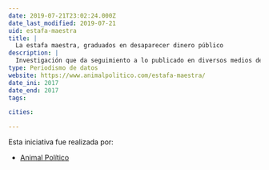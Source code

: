 ```yaml
---
date: 2019-07-21T23:02:24.000Z
date_last_modified: 2019-07-21
uid: estafa-maestra
title: |
  La estafa maestra, graduados en desaparecer dinero público
description: |
  Investigación que da seguimiento a lo publicado en diversos medios de comunicación sobre las irregularidades detectadas por la Auditoriá Superior de la Federación (ASF) que, desde su revisión de la Cuenta Pública 2013, informó sobre este sofisticado mecanismo para el desvío de recursos.
type: Periodismo de datos
website: https://www.animalpolitico.com/estafa-maestra/
date_ini: 2017
date_end: 2017
tags:

cities: 

---
```


Esta iniciativa fue realizada por:

- [Animal Político](/organizaciones/animal-politico)
